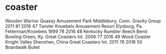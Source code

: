 # coaster
Wooden Warrior	Quassy Amusement Park	Middlebury, Conn.	Gravity Group	2011	81	2016
47	Twister	Knoebels Amusement Resort	Elysburg, Pa.	Fetterman/Knoebels	1999	78	2016
48	Kentucky Rumbler	Beech Bend	Bowling Green, Ky.	Great Coasters Int.	2006	77	2016
49	Wood Coaster	Knight Valley	Shenzhen, China	Great Coasters Int.	2011	76	2016
50	Boardwalk Bullet
